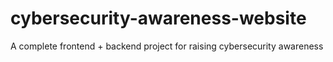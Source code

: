 # cybersecurity-awareness-website
A complete frontend + backend project for raising cybersecurity awareness
